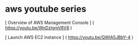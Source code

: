 # aws youtube series

[ Overview of AWS Management Console ] ( https://youtu.be/WnDzlgmV8V8 )

[ Launch AWS EC2 instance ] ( https://youtu.be/QWlA5JBbY-4 )

